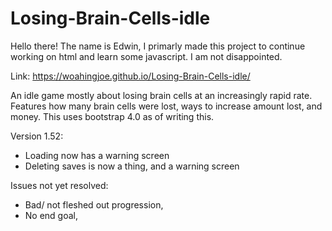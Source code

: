 # Losing-Brain-Cells-idle
Hello there! The name is Edwin, I primarly made this project to continue working on html and learn some javascript. I am not disappointed.

Link: https://woahingjoe.github.io/Losing-Brain-Cells-idle/

An idle game mostly about losing brain cells at an increasingly rapid rate.
Features how many brain cells were lost, ways to increase amount lost, and money.
This uses bootstrap 4.0 as of writing this.

Version 1.52:
- Loading now has a warning screen
- Deleting saves is now a thing, and a warning screen

Issues not yet resolved:
- Bad/ not fleshed out progression,
- No end goal,

